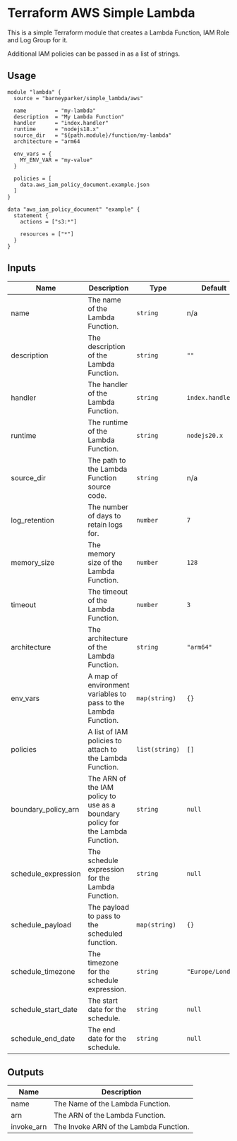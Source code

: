 # Terraform AWS Simple Lambda

This is a simple Terraform module that creates a Lambda Function, IAM Role and Log Group for it.

Additional IAM policies can be passed in as a list of strings.

## Usage

```hcl
module "lambda" {
  source = "barneyparker/simple_lambda/aws"

  name         = "my-lambda"
  description  = "My Lambda Function"
  handler      = "index.handler"
  runtime      = "nodejs18.x"
  source_dir   = "${path.module}/function/my-lambda"
  architecture = "arm64

  env_vars = {
    MY_ENV_VAR = "my-value"
  }

  policies = [
    data.aws_iam_policy_document.example.json
  ]
}

data "aws_iam_policy_document" "example" {
  statement {
    actions = ["s3:*"]

    resources = ["*"]
  }
}
```

## Inputs

| Name | Description | Type | Default | Required |
|------|-------------|------|---------|:--------:|
| name | The name of the Lambda Function. | `string` | n/a | yes |
| description | The description of the Lambda Function. | `string` | `""` | no |
| handler | The handler of the Lambda Function. | `string` | `index.handler` | no |
| runtime | The runtime of the Lambda Function. | `string` | `nodejs20.x` | no |
| source\_dir | The path to the Lambda Function source code. | `string` | n/a | yes |
| log\_retention | The number of days to retain logs for. | `number` | `7` | no |
| memory\_size | The memory size of the Lambda Function. | `number` | `128` | no |
| timeout | The timeout of the Lambda Function. | `number` | `3` | no |
| architecture | The architecture of the Lambda Function. | `string` | `"arm64"` | no |
| env\_vars | A map of environment variables to pass to the Lambda Function. | `map(string)` | `{}` | no |
| policies | A list of IAM policies to attach to the Lambda Function. | `list(string)` | `[]` | no |
| boundary_policy_arn | The ARN of the IAM policy to use as a boundary policy for the Lambda Function. | `string` | `null` | no |
| schedule_expression | The schedule expression for the Lambda Function. | `string` | `null` | no |
| schedule_payload | The payload to pass to the scheduled function. | `map(string)` | `{}` | no |
| schedule_timezone | The timezone for the schedule expression. | `string` | `"Europe/London"` | no |
| schedule_start_date | The start date for the schedule. | `string` | `null` | no |
| schedule_end_date | The end date for the schedule. | `string` | `null` | no |

## Outputs

| Name | Description |
|------|-------------|
| name | The Name of the Lambda Function. |
| arn | The ARN of the Lambda Function. |
| invoke_arn | The Invoke ARN of the Lambda Function. |